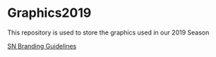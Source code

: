 # Graphics2019
This repository is used to store the graphics used in our 2019 Season

[SN Branding Guidelines](https://github.com/FRCTeam3255/GraphicsYearly/blob/main/README.md)
